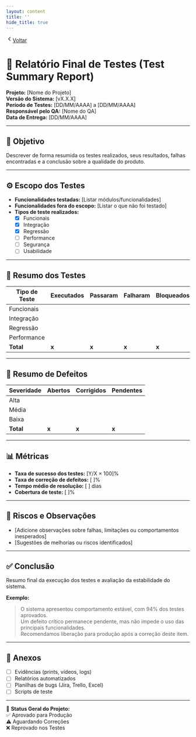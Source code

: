 ```yaml
---
layout: content
title: ''
hide_title: true
---
```


[  <svg width="18" height="18" viewBox="0 0 24 24" fill="none" aria-hidden="true" focusable="false" xmlns="http://www.w3.org/2000/svg">
    <path d="M15 18l-6-6 6-6" stroke="currentColor" stroke-width="2" stroke-linecap="round" stroke-linejoin="round"/>
  </svg>Voltar](../../readme.md)  

# 🧾 Relatório Final de Testes (Test Summary Report)

**Projeto:** [Nome do Projeto]  
**Versão do Sistema:** [vX.X.X]  
**Período de Testes:** [DD/MM/AAAA] a [DD/MM/AAAA]  
**Responsável pelo QA:** [Nome do QA]  
**Data de Entrega:** [DD/MM/AAAA]

---

## 🎯 Objetivo
Descrever de forma resumida os testes realizados, seus resultados, falhas encontradas e a conclusão sobre a qualidade do produto.

---

## ⚙️ Escopo dos Testes
- **Funcionalidades testadas:** [Listar módulos/funcionalidades]  
- **Funcionalidades fora do escopo:** [Listar o que não foi testado]  
- **Tipos de teste realizados:**  
  - [x] Funcionais  
  - [x] Integração  
  - [x] Regressão  
  - [ ] Performance  
  - [ ] Segurança  
  - [ ] Usabilidade  

---

## 🧪 Resumo dos Testes

| Tipo de Teste | Executados | Passaram | Falharam | Bloqueados |
|----------------|-------------|-----------|-----------|-------------|
| Funcionais |  |  |  |  |
| Integração |  |  |  |  |
| Regressão |  |  |  |  |
| Performance |  |  |  |  |
| **Total** | **x** | **x** | **x** | **x** |

---

## 🐞 Resumo de Defeitos

| Severidade | Abertos | Corrigidos | Pendentes |
|-------------|----------|-------------|------------|
| Alta |  |  |  |
| Média |  |  |  |
| Baixa |  |  |  |
| **Total** | **x** | **x** | **x** |

---

## 📊 Métricas
- **Taxa de sucesso dos testes:** [Y/X × 100]%  
- **Taxa de correção de defeitos:** [ ]%  
- **Tempo médio de resolução:** [ ] dias  
- **Cobertura de teste:** [ ]%  

---

## 🧠 Riscos e Observações
- [Adicione observações sobre falhas, limitações ou comportamentos inesperados]  
- [Sugestões de melhorias ou riscos identificados]  

---

## ✅ Conclusão
Resumo final da execução dos testes e avaliação da estabilidade do sistema.

**Exemplo:**  
> O sistema apresentou comportamento estável, com 94% dos testes aprovados.  
> Um defeito crítico permanece pendente, mas não impede o uso das principais funcionalidades.  
> Recomendamos liberação para produção após a correção deste item.

---

## 📎 Anexos
- [ ] Evidências (prints, vídeos, logs)  
- [ ] Relatórios automatizados  
- [ ] Planilhas de bugs (Jira, Trello, Excel)  
- [ ] Scripts de teste  

---

🧩 **Status Geral do Projeto:**  
✅ Aprovado para Produção  
⚠️ Aguardando Correções  
❌ Reprovado nos Testes  
